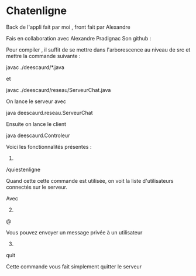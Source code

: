 # Chatenligne
Back de l'appli fait par moi , front fait par Alexandre

Fais en collaboration avec Alexandre Pradignac
Son github :


Pour compiler , il suffit de se mettre dans l'arborescence au niveau de src et mettre la commande suivante : 

javac ./deescaurd/*.java

et

javac ./deescaurd/reseau/ServeurChat.java

On lance le serveur avec

java deescaurd.reseau.ServeurChat

Ensuite on lance le client

java deescaurd.Controleur



Voici les fonctionnalités présentes : 

1.
/quiestenligne

Quand cette cette commande est utilisée, on voit la liste d'utilisateurs connectés sur le serveur.

Avec

2. 

@<pseudo> <message>

Vous pouvez envoyer un message privée à un utilisateur
 

3.

quit

Cette commande vous fait simplement quitter le serveur

